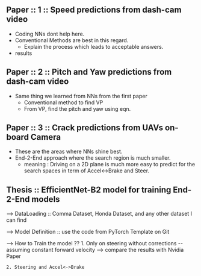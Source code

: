 ## Paper :: 1 :: Speed predictions from dash-cam video

- Coding NNs dont help here.
- Conventional Methods are best in this regard.
  - Explain the process which leads to acceptable answers.
- results


## Paper :: 2 ::  Pitch and Yaw predictions from dash-cam video

- Same thing we learned from NNs from the first paper
  - Conventional method to find VP
  - From VP, find the pitch and yaw using eqn.


## Paper :: 3 :: Crack predictions from UAVs on-board Camera

- These are the areas where NNs shine best.
- End-2-End approach where the search region is much smaller.
    - meaning : Driving on a 2D plane is much more easy to predict for the
      search spaces in term of Accel<->Brake and Steer.



## Thesis :: EfficientNet-B2 model for training End-2-End models


--> DataLoading :: Comma Dataset, Honda Dataset, and any other dataset I can
find

--> Model Definition :: use the code from PyTorch Template on Git

--> How to Train the model ??
    1. Only on steering without corrections -- assuming constant forward
       velocity
    --> compare the results with Nvidia Paper

    2. Steering and Accel<->Brake  
 

